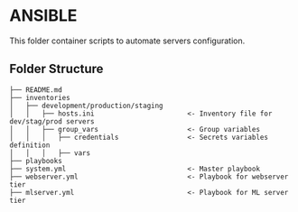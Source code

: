 # ANSIBLE
This folder container scripts to automate servers configuration.

## Folder Structure
```
├── README.md        
├── inventories
│   ├── development/production/staging
│   │   ├── hosts.ini                       <- Inventory file for dev/stag/prod servers
│   │   ├── group_vars                      <- Group variables
│   │   │   ├── credentials                 <- Secrets variables definition
│   │   │   ├── vars        
├── playbooks       
├── system.yml                              <- Master playbook
├── webserver.yml                           <- Playbook for webserver tier
├── mlserver.yml                            <- Playbook for ML server tier
```